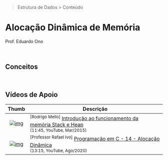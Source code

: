 > Estrutura de Dados > Conteúdo

# Alocação Dinâmica de Memória

Prof. Eduardo Ono

<br>

## Conceitos

<br>

## Vídeos de Apoio

| Thumb | Descrição |
| :-: | --- |
| [![img](https://img.youtube.com/vi/i_0IBJkXn2M/default.jpg)](https://youtu.be/i_0IBJkXn2M) | <sup>[Rodrigo Mello]</sup> [Introdução ao funcionamento da memória Stack e Heap](https://www.youtube.com/watch?v=i_0IBJkXn2M)<br><sub>(11:45, YouTube, Mar/2015)</sub>
| [![img](https://img.youtube.com/vi/59Ko7L3-WbI/default.jpg)](https://youtu.be/59Ko7L3-WbI) | <sup>[Professor Rafael Ivo]</sup> [Programação em C - 14 - Alocação Dinâmica](https://www.youtube.com/watch?v=59Ko7L3-WbI)<br><sub>(13:15, YouTube, Ago/2020)</sub>

<br>
